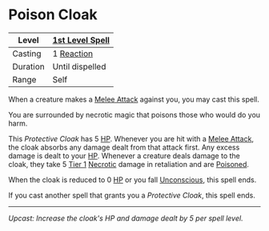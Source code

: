 # Poison Cloak

| Level    | [1st Level Spell](1st%20Level%20Spells.md)                     |
| -------- | -------------------------------------------------------------- |
| Casting  | 1 [Reaction](../../../../Game%20Procedures/Combat/Reaction.md) |
| Duration | Until dispelled                                                |
| Range    | Self                                                           |

When a creature makes a [Melee Attack](../../../../Game%20Procedures/Combat/Melee%20Attack.md) against you, you may cast this spell.

You are surrounded by necrotic magic that poisons those who would do you harm.

This *Protective Cloak* has 5 [HP](../../../../Player%20Characters/Point%20Pools/Health%20Points.md). Whenever you are hit with a [Melee Attack](../../../../Game%20Procedures/Combat/Melee%20Attack.md), the cloak absorbs any damage dealt from that attack first. Any excess damage is dealt to your [HP](../../../../Player%20Characters/Point%20Pools/Health%20Points.md). Whenever a creature deals damage to the cloak, they take 5 [Tier 1](../../../../Game%20Procedures/Combat/Damage/Damage%20Tiers/Tier%201.md) [Necrotic](../../../../Game%20Procedures/Combat/Damage/Damage%20Types/Necrotic.md) damage in retaliation and are [Poisoned](../../../../Game%20Procedures/Conditions/Poisoned.md).

When the cloak is reduced to 0 [HP](../../../../Player%20Characters/Point%20Pools/Health%20Points.md) or you fall [Unconscious](../../../../Game%20Procedures/Conditions/Unconscious.md), this spell ends.

If you cast another spell that grants you a *Protective Cloak*, this spell ends.

---
*Upcast: Increase the cloak's HP and damage dealt by 5 per spell level.*
